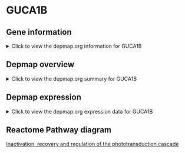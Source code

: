 <h1>GUCA1B</h1>

<h2>Gene information</h2>
<details>
  <summary>Click to view the depmap.org information for GUCA1B</summary>
  <iframe src="https://depmap.org/portal/gene/GUCA1B?tab=about" style="border:none;width:100%;height:800px"></iframe>
</details>

<h2>Depmap overview</h2>
<details>
  <summary>Click to view the depmap.org summary for GUCA1B</summary>
  <iframe src="https://depmap.org/portal/gene/GUCA1B?tab=overview" style="border:none;width:100%;height:800px"></iframe>
</details>

<h2>Depmap expression</h2>
<details>
  <summary>Click to view the depmap.org expression data for GUCA1B</summary>
  <iframe src="https://depmap.org/portal/gene/GUCA1B?tab=characterization" style="border:none;width:100%;height:800px"></iframe>
</details>



<h2>Reactome Pathway diagram</h2>
<a href="https://reactome.org/PathwayBrowser/#/R-HSA-2514859" target="_BLANK">Inactivation, recovery and regulation of the phototransduction cascade</a>




